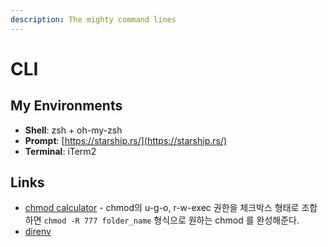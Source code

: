 ```yaml
---
description: The mighty command lines
---
```


# CLI

## My Environments

* **Shell**: zsh + oh-my-zsh
* **Prompt**: [https://starship.rs/](https://starship.rs/)
* **Terminal**: iTerm2

## Links

* [chmod calculator](https://chmodcommand.com/) - chmod의 u-g-o, r-w-exec 권한을 체크박스 형태로 조합하면 `chmod -R 777 folder_name` 형식으로 원하는 chmod 를 완성해준다.
* [direnv](https://direnv.net/)




